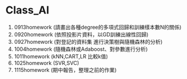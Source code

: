 # Class_AI

1. 0913homework (請畫出各種degree的多項式回歸和訓練樣本數N的關係)
2. 0920homework (依照投影片資料，以GD訓練出線性回歸)
3. 0927homework (對登記的資料集 進行決策樹與隨機森林的分析)
4. 1004homework (隨機森林或Adaboost、對參數進行分析)
5. 1011homework (kNN,CART,LR 比較k值)
6. 1025homework (SVR,SVC)
7. 1115homework (期中報告，整理之前的作業)
